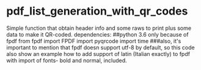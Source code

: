 # pdf_list_generation_with_qr_codes
Simple function that obtain header info and some raws to print plus some data to make it QR-coded.
dependencies:
##python 3.6 only because of fpdf
    from fpdf import FPDF
    import pyqrcode
    import time
###also, it's important to mention that fpdf doesn support utf-8 by default, so this code also show an example how to add support of latin (Italian exactly) to fpdf with import of fonts- bold and normal, included.
